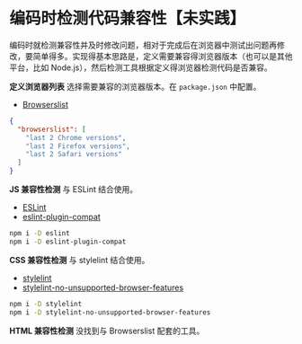 # 编码时检测代码兼容性【未实践】

编码时就检测兼容性并及时修改问题，相对于完成后在浏览器中测试出问题再修改，要简单得多。实现得基本思路是，定义需要兼容得浏览器版本（也可以是其他平台，比如 Node.js），然后检测工具根据定义得浏览器检测代码是否兼容。

**定义浏览器列表** 选择需要兼容的浏览器版本。在 `package.json` 中配置。

* [Browserslist](https://github.com/browserslist/browserslist)

```json
{
  "browserslist": [
    "last 2 Chrome versions",
    "last 2 Firefox versions",
    "last 2 Safari versions"
  ]
}
```

**JS 兼容性检测** 与 ESLint 结合使用。

* [ESLint](https://github.com/eslint/eslint)
* [eslint-plugin-compat](https://github.com/amilajack/eslint-plugin-compat)

```bash
npm i -D eslint
npm i -D eslint-plugin-compat
```

**CSS 兼容性检测** 与 stylelint 结合使用。

* [stylelint](https://github.com/stylelint/stylelint)
* [stylelint-no-unsupported-browser-features](https://github.com/ismay/stylelint-no-unsupported-browser-features)

```bash
npm i -D stylelint
npm i -D stylelint-no-unsupported-browser-features
```

**HTML 兼容性检测** 没找到与 Browserslist 配套的工具。
